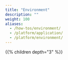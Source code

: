 ```yaml
---
title: "Environment"
description: ""
weight: 100
aliases:
  - /how-tos/environment/
  - /platform/application/
  - /platform/environment/
---
```


{{% children depth="3" %}}
